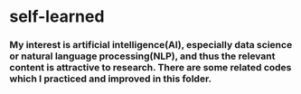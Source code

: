 # self-learned
### My interest is artificial intelligence(AI), especially data science or natural language processing(NLP), and thus the relevant content is attractive to research. There are some related codes which I practiced and improved in this folder. 
